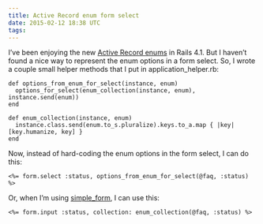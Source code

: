 ```yaml
---
title: Active Record enum form select
date: 2015-02-12 18:38 UTC
tags:
---
```


I’ve been enjoying the new <a href="http://guides.rubyonrails.org/4_1_release_notes.html#active-record-enums">Active Record enums</a> in Rails 4.1. But I haven’t found a nice way to represent the enum options in a form select. So, I wrote a couple small helper methods that I put in application_helper.rb:

```
def options_from_enum_for_select(instance, enum)
  options_for_select(enum_collection(instance, enum), instance.send(enum))
end

def enum_collection(instance, enum)
  instance.class.send(enum.to_s.pluralize).keys.to_a.map { |key| [key.humanize, key] }
end
```

Now, instead of hard-coding the enum options in the form select, I can do this:

```
<%= form.select :status, options_from_enum_for_select(@faq, :status) %>
```

Or, when I’m using <a href="https://github.com/plataformatec/simple_form">simple_form</a>, I can use this:

```
<%= form.input :status, collection: enum_collection(@faq, :status) %>
```
